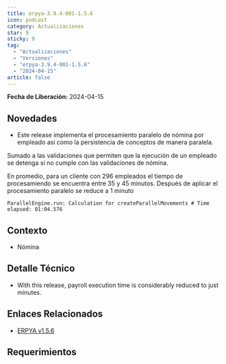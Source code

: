```yaml
---
title: erpya-3.9.4-001-1.5.6
icon: podcast
category: Actualizaciones
star: 9
sticky: 9
tag:
  - "Actualizaciones"
  - "Versiones"
  - "erpya-3.9.4-001-1.5.6"
  - "2024-04-15"
article: false
---
```


**Fecha de Liberación:** 2024-04-15

## Novedades

- Este release implementa el procesamiento paralelo de nómina por empleado así como la persistencia de conceptos de manera paralela.

Sumado a las validaciones que permiten que la ejecución de un empleado se detenga si no cumple con las validaciones de nómina.

En promedio, para un cliente con 296 empleados el tiempo de procesamiendo se encuentra entre 35 y 45 minutos. Después de aplicar el procesamiento paralelo se reduce a 1 minuto

`ParallelEngine.run: Calculation for createParallelMovements # Time elapsed: 01:04.576`

## Contexto

- Nómina

## Detalle Técnico

- With this release, payroll execution time is considerably reduced to just minutes.

## Enlaces Relacionados

- [ERPYA v1.5.6](https://github.com/erpya/adempiere_patch_zk/releases/tag/1.5.6)

## Requerimientos
